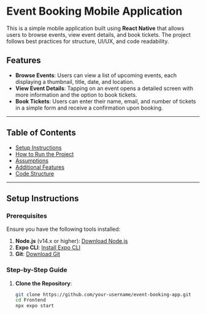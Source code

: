 # Event Booking Mobile Application

This is a simple mobile application built using **React Native** that allows users to browse events, view event details, and book tickets. The project follows best practices for structure, UI/UX, and code readability.

## Features

-   **Browse Events**: Users can view a list of upcoming events, each displaying a thumbnail, title, date, and location.
-   **View Event Details**: Tapping on an event opens a detailed screen with more information and the option to book tickets.
-   **Book Tickets**: Users can enter their name, email, and number of tickets in a simple form and receive a confirmation upon booking.

---

## Table of Contents

-   [Setup Instructions](#setup-instructions)
-   [How to Run the Project](#how-to-run-the-project)
-   [Assumptions](#assumptions)
-   [Additional Features](#additional-features)
-   [Code Structure](#code-structure)

---

## Setup Instructions

### Prerequisites

Ensure you have the following tools installed:

1. **Node.js** (v14.x or higher): [Download Node.js](https://nodejs.org/)
2. **Expo CLI**: [Install Expo CLI](https://docs.expo.dev/get-started/installation/)
3. **Git**: [Download Git](https://git-scm.com/)

### Step-by-Step Guide

1. **Clone the Repository**:
    ```bash
    git clone https://github.com/your-username/event-booking-app.git
    cd Frontend
    npx expo start
    ```
